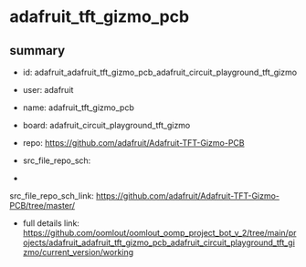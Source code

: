 # adafruit_tft_gizmo_pcb
 
## summary 
* id: adafruit_adafruit_tft_gizmo_pcb_adafruit_circuit_playground_tft_gizmo
* user: adafruit
* name: adafruit_tft_gizmo_pcb
* board: adafruit_circuit_playground_tft_gizmo
* repo: https://github.com/adafruit/Adafruit-TFT-Gizmo-PCB



* src_file_repo_sch: 
*
 src_file_repo_sch_link: https://github.com/adafruit/Adafruit-TFT-Gizmo-PCB/tree/master/
* full details link: https://github.com/oomlout/oomlout_oomp_project_bot_v_2/tree/main/projects/adafruit_adafruit_tft_gizmo_pcb_adafruit_circuit_playground_tft_gizmo/current_version/working  






